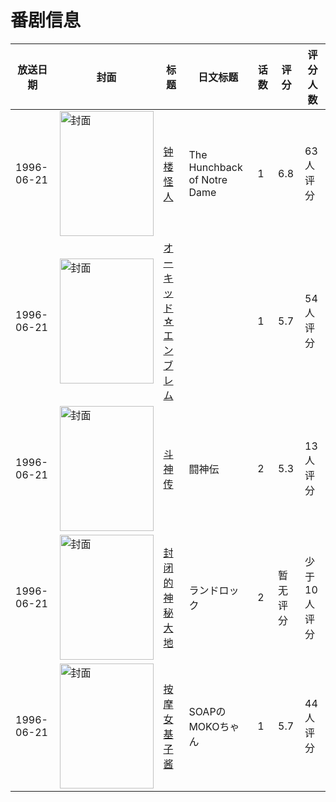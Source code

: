 # 番剧信息

|放送日期|封面|标题|日文标题|话数|评分|评分人数|
|---|---|---|---|---|---|---|
|1996-06-21|<img src="//lain.bgm.tv/pic/cover/c/22/83/66243_rb9eF.jpg" alt="封面" style="width:150px;height:200px;object-fit:cover;">|[钟楼怪人](https://bangumi.tv/subject/66243)|The Hunchback of Notre Dame|1|6.8|63人评分|
|1996-06-21|<img src="/img/no_icon_subject.png" alt="封面" style="width:150px;height:200px;object-fit:cover;">|[オーキッド☆エンブレム](https://bangumi.tv/subject/69432)||1|5.7|54人评分|
|1996-06-21|<img src="//lain.bgm.tv/pic/cover/c/fc/aa/82900_O53QQ.jpg" alt="封面" style="width:150px;height:200px;object-fit:cover;">|[斗神传](https://bangumi.tv/subject/82900)|闘神伝|2|5.3|13人评分|
|1996-06-21|<img src="//lain.bgm.tv/pic/cover/c/ef/06/87332_r49A4.jpg" alt="封面" style="width:150px;height:200px;object-fit:cover;">|[封闭的神秘大地](https://bangumi.tv/subject/87332)|ランドロック|2|暂无评分|少于10人评分|
|1996-06-21|<img src="/img/no_icon_subject.png" alt="封面" style="width:150px;height:200px;object-fit:cover;">|[按摩女基子酱](https://bangumi.tv/subject/105438)|SOAPのMOKOちゃん|1|5.7|44人评分|
